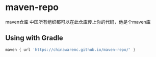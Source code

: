 # maven-repo

maven仓库 中国所有组织都可以在此仓库传上你的代码，他是个maven库

## Using with Gradle

```groovy
maven { url 'https://chinawaremc.github.io/maven-repo/' }
```
